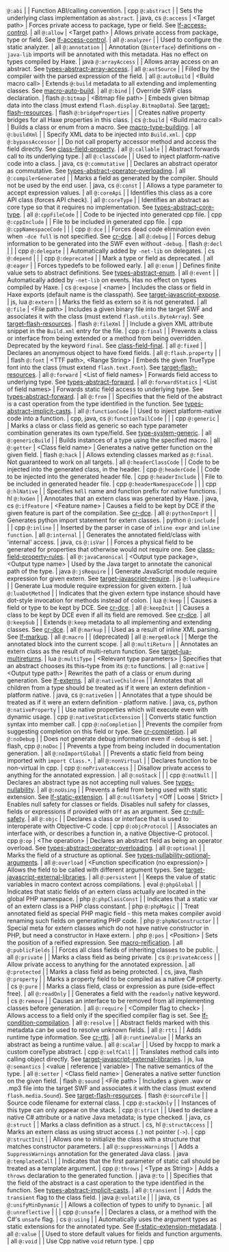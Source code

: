 `@:abi` |  | Function ABI/calling convention. | cpp
`@:abstract` |  | Sets the underlying class implementation as `abstract`. | java, cs
`@:access` | &lt;Target path> | Forces private access to package, type or field. See [lf-access-control](lf-access-control). | all
`@:allow` | &lt;Target path> | Allows private access from package, type or field. See [lf-access-control](lf-access-control). | all
`@:analyzer` |  | Used to configure the static analyzer. | all
`@:annotation` |  | Annotation (`@interface`) definitions on `-java-lib` imports will be annotated with this metadata. Has no effect on types compiled by Haxe. | java
`@:arrayAccess` |  | Allows array access on an abstract. See [types-abstract-array-access](types-abstract-array-access). | all
`@:astSource` |  | Filled by the compiler with the parsed expression of the field. | all
`@:autoBuild` | &lt;Build macro call> | Extends `@:build` metadata to all extending and implementing classes. See [macro-auto-build](macro-auto-build). | all
`@:bind` |  | Override SWF class declaration. | flash
`@:bitmap` | &lt;Bitmap file path> | Embeds given bitmap data into the class (must extend `flash.display.BitmapData`). See [target-flash-resources](target-flash-resources). | flash
`@:bridgeProperties` |  | Creates native property bridges for all Haxe properties in this class. | cs
`@:build` | &lt;Build macro call> | Builds a class or enum from a macro. See [macro-type-building](macro-type-building). | all
`@:buildXml` |  | Specify XML data to be injected into `Build.xml`. | cpp
`@:bypassAccessor` |  | Do not call property accessor method and access the field directly. See [class-field-property](class-field-property). | all
`@:callable` |  | Abstract forwards call to its underlying type. | all
`@:classCode` |  | Used to inject platform-native code into a class. | java, cs
`@:commutative` |  | Declares an abstract operator as commutative. See [types-abstract-operator-overloading](types-abstract-operator-overloading). | all
`@:compilerGenerated` |  | Marks a field as generated by the compiler. Should not be used by the end user. | java, cs
`@:const` |  | Allows a type parameter to accept expression values. | all
`@:coreApi` |  | Identifies this class as a core API class (forces API check). | all
`@:coreType` |  | Identifies an abstract as core type so that it requires no implementation. See [types-abstract-core-type](types-abstract-core-type). | all
`@:cppFileCode` |  | Code to be injected into generated cpp file. | cpp
`@:cppInclude` |  | File to be included in generated cpp file. | cpp
`@:cppNamespaceCode` |  |  | cpp
`@:dce` |  | Forces dead code elimination even when `-dce full` is not specified. See [cr-dce](cr-dce). | all
`@:debug` |  | Forces debug information to be generated into the SWF even without `-debug`. | flash
`@:decl` |  |  | cpp
`@:delegate` |  | Automatically added by `-net-lib` on delegates. | cs
`@:depend` |  |  | cpp
`@:deprecated` |  | Mark a type or field as deprecated. | all
`@:eager` |  | Forces typedefs to be followed early. | all
`@:enum` |  | Defines finite value sets to abstract definitions. See [types-abstract-enum](types-abstract-enum). | all
`@:event` |  | Automatically added by `-net-lib` on events. Has no effect on types compiled by Haxe. | cs
`@:expose` | &lt;name> | Includes the class or field in Haxe exports (default name is the classpath). See [target-javascript-expose](target-javascript-expose). | js, lua
`@:extern` |  | Marks the field as extern so it is not generated. | all
`@:file` | &lt;File path> | Includes a given binary file into the target SWF and associates it with the class (must extend `flash.utils.ByteArray`). See [target-flash-resources](target-flash-resources). | flash
`@:fileXml` |  | Include a given XML attribute snippet in the `Build.xml` entry for the file. | cpp
`@:final` |  | Prevents a class or interface from being extended or a method from being overridden. Deprecated by the keyword `final`. See [class-field-final](class-field-final). | all
`@:fixed` |  | Declares an anonymous object to have fixed fields. | all
`@:flash.property` |  |  | flash
`@:font` | &lt;TTF path>, &lt;Range String> | Embeds the given TrueType font into the class (must extend `flash.text.Font`). See [target-flash-resources](target-flash-resources). | all
`@:forward` | &lt;List of field names> | Forwards field access to underlying type. See [types-abstract-forward](types-abstract-forward). | all
`@:forwardStatics` | &lt;List of field names> | Forwards static field access to underlying type. See [types-abstract-forward](types-abstract-forward). | all
`@:from` |  | Specifies that the field of the abstract is a cast operation from the type identified in the function. See [types-abstract-implicit-casts](types-abstract-implicit-casts). | all
`@:functionCode` |  | Used to inject platform-native code into a function. | cpp, java, cs
`@:functionTailCode` |  |  | cpp
`@:generic` |  | Marks a class or class field as generic so each type parameter combination generates its own type/field. See [type-system-generic](type-system-generic). | all
`@:genericBuild` |  | Builds instances of a type using the specified macro. | all
`@:getter` | &lt;Class field name> | Generates a native getter function on the given field. | flash
`@:hack` |  | Allows extending classes marked as `@:final`. Not guaranteed to work on all targets. | all
`@:headerClassCode` |  | Code to be injected into the generated class, in the header. | cpp
`@:headerCode` |  | Code to be injected into the generated header file. | cpp
`@:headerInclude` |  | File to be included in generated header file. | cpp
`@:headerNamespaceCode` |  |  | cpp
`@:hlNative` |  | Specifies `hdll` name and function prefix for native functions. | hl
`@:hxGen` |  | Annotates that an extern class was generated by Haxe. | java, cs
`@:ifFeature` | &lt;Feature name> | Causes a field to be kept by DCE if the given feature is part of the compilation. See [cr-dce](cr-dce). | all
`@:pythonImport` |  | Generates python import statement for extern classes. | python
`@:include` |  |  | cpp
`@:inline` |  | Inserted by the parser in case of `inline expr` and `inline function`. | all
`@:internal` |  | Generates the annotated field/class with 'internal' access. | java, cs
`@:isVar` |  | Forces a physical field to be generated for properties that otherwise would not require one. See [class-field-property-rules](class-field-property-rules). | all
`@:javaCanonical` | &lt;Output type package>, &lt;Output type name> | Used by the Java target to annotate the canonical path of the type. | java
`@:jsRequire` |  | Generate JavaScript module require expression for given extern. See [target-javascript-require](target-javascript-require). | js
`@:luaRequire` |  | Generate Lua module require expression for given extern. | lua
`@:luaDotMethod` |  | Indicates that the given extern type instance should have dot-style invocation for methods instead of colon. | lua
`@:keep` |  | Causes a field or type to be kept by DCE. See [cr-dce](cr-dce). | all
`@:keepInit` |  | Causes a class to be kept by DCE even if all its field are removed. See [cr-dce](cr-dce). | all
`@:keepSub` |  | Extends `@:keep` metadata to all implementing and extending classes. See [cr-dce](cr-dce). | all
`@:markup` |  | Used as a result of inline XML parsing. See [lf-markup](lf-markup). | all
`@:macro` |  | (deprecated) | all
`@:mergeBlock` |  | Merge the annotated block into the current scope. | all
`@:multiReturn` |  | Annotates an extern class as the result of multi-return function. See [target-lua-multireturns](target-lua-multireturns). | lua
`@:multiType` | &lt;Relevant type parameters> | Specifies that an abstract chooses its this-type from its `@:to` functions. | all
`@:native` | &lt;Output type path> | Rewrites the path of a class or enum during generation. See [lf-externs](lf-externs). | all
`@:nativeChildren` |  | Annotates that all children from a type should be treated as if it were an extern definition - platform native. | java, cs
`@:nativeGen` |  | Annotates that a type should be treated as if it were an extern definition - platform native. | java, cs, python
`@:nativeProperty` |  | Use native properties which will execute even with dynamic usage. | cpp
`@:nativeStaticExtension` |  | Converts static function syntax into member call. | cpp
`@:noCompletion` |  | Prevents the compiler from suggesting completion on this field or type. See [cr-completion](cr-completion). | all
`@:noDebug` |  | Does not generate debug information even if `-debug` is set. | flash, cpp
`@:noDoc` |  | Prevents a type from being included in documentation generation. | all
`@:noImportGlobal` |  | Prevents a static field from being imported with `import Class.*`. | all
`@:nonVirtual` |  | Declares function to be non-virtual in cpp. | cpp
`@:noPrivateAccess` |  | Disallow private access to anything for the annotated expression. | all
`@:noStack` |  |  | cpp
`@:notNull` |  | Declares an abstract type as not accepting null values. See [types-nullability](types-nullability). | all
`@:noUsing` |  | Prevents a field from being used with static extension. See [lf-static-extension](lf-static-extension). | all
`@:nullSafety` | &lt;Off &#x7C; Loose &#x7C; Strict> | Enables null safety for classes or fields. Disables null safety for classes, fields or expressions if provided with `Off` as an argument. See [cr-null-safety](cr-null-safety). | all
`@:objc` |  | Declares a class or interface that is used to interoperate with Objective-C code. | cpp
`@:objcProtocol` |  | Associates an interface with, or describes a function in, a native Objective-C protocol. | cpp
`@:op` | &lt;The operation> | Declares an abstract field as being an operator overload. See [types-abstract-operator-overloading](types-abstract-operator-overloading). | all
`@:optional` |  | Marks the field of a structure as optional. See [types-nullability-optional-arguments](types-nullability-optional-arguments). | all
`@:overload` | &lt;Function specification (no expression)> | Allows the field to be called with different argument types. See [target-javascript-external-libraries](target-javascript-external-libraries). | all
`@:persistent` |  | Keeps the value of static variables in macro context across compilations. | eval
`@:phpGlobal` |  | Indicates that static fields of an extern class actually are located in the global PHP namespace. | php
`@:phpClassConst` |  | Indicates that a static var of an extern class is a PHP class constant. | php
`@:phpMagic` |  | Treat annotated field as special PHP magic field - this meta makes compiler avoid renaming such fields on generating PHP code. | php
`@:phpNoConstructor` |  | Special meta for extern classes which do not have native constructor in PHP, but need a constructor in Haxe extern. | php
`@:pos` | &lt;Position> | Sets the position of a reified expression. See [macro-reification](macro-reification). | all
`@:publicFields` |  | Forces all class fields of inheriting classes to be public. | all
`@:private` |  | Marks a class field as being private. | cs
`@:privateAccess` |  | Allow private access to anything for the annotated expression. | all
`@:protected` |  | Marks a class field as being protected. | cs, java, flash
`@:property` |  | Marks a property field to be compiled as a native C# property. | cs
`@:pure` |  | Marks a class field, class or expression as pure (side-effect free). | all
`@:readOnly` |  | Generates a field with the `readonly` native keyword. | cs
`@:remove` |  | Causes an interface to be removed from all implementing classes before generation. | all
`@:require` | &lt;Compiler flag to check> | Allows access to a field only if the specified compiler flag is set. See [lf-condition-compilation](lf-condition-compilation). | all
`@:resolve` |  | Abstract fields marked with this metadata can be used to resolve unknown fields. | all
`@:rtti` |  | Adds runtime type information. See [cr-rtti](cr-rtti). | all
`@:runtimeValue` |  | Marks an abstract as being a runtime value. | all
`@:scalar` |  | Used by hxcpp to mark a custom coreType abstract. | cpp
`@:selfCall` |  | Translates method calls into calling object directly. See [target-javascript-external-libraries](target-javascript-external-libraries). | js, lua
`@:semantics` | &lt;value &#x7C; reference &#x7C; variable> | The native semantics of the type. | all
`@:setter` | &lt;Class field name> | Generates a native setter function on the given field. | flash
`@:sound` | &lt;File path> | Includes a given .wav or .mp3 file into the target SWF and associates it with the class (must extend `flash.media.Sound`). See [target-flash-resources](target-flash-resources). | flash
`@:sourceFile` |  | Source code filename for external class. | cpp
`@:stackOnly` |  | Instances of this type can only appear on the stack. | cpp
`@:strict` |  | Used to declare a native C# attribute or a native Java metadata; is type checked. | java, cs
`@:struct` |  | Marks a class definition as a struct. | cs, hl
`@:structAccess` |  | Marks an extern class as using struct access (`.`) not pointer (`->`). | cpp
`@:structInit` |  | Allows one to initialize the class with a structure that matches constructor parameters. | all
`@:suppressWarnings` |  | Adds a `SuppressWarnings` annotation for the generated Java class. | java
`@:templatedCall` |  | Indicates that the first parameter of static call should be treated as a template argument. | cpp
`@:throws` | &lt;Type as String> | Adds a `throws` declaration to the generated function. | java
`@:to` |  | Specifies that the field of the abstract is a cast operation to the type identified in the function. See [types-abstract-implicit-casts](types-abstract-implicit-casts). | all
`@:transient` |  | Adds the `transient` flag to the class field. | java
`@:volatile` |  |  | java, cs
`@:unifyMinDynamic` |  | Allows a collection of types to unify to `Dynamic`. | all
`@:unreflective` |  |  | cpp
`@:unsafe` |  | Declares a class, or a method with the C#'s `unsafe` flag. | cs
`@:using` |  | Automatically uses the argument types as static extensions for the annotated type. See [lf-static-extension-metadata](lf-static-extension-metadata). | all
`@:value` |  | Used to store default values for fields and function arguments. | all
`@:void` |  | Use Cpp native `void` return type. | cpp

